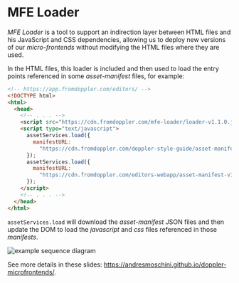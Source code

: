 # MFE Loader

_MFE Loader_ is a tool to support an indirection layer between HTML files and his JavaScript and CSS dependencies, allowing us to deploy new versions of our _micro-frontends_ without modifying the HTML files where they are used.

In the HTML files, this loader is included and then used to load the entry points referenced in some _asset-manifest_ files, for example:

```html
<!-- https://app.fromdoppler.com/editors/ -->
<!DOCTYPE html>
<html>
  <head>
    <!-- . . . -->
    <script src="https://cdn.fromdoppler.com/mfe-loader/loader-v1.1.0.js"></script>
    <script type="text/javascript">
      assetServices.load({
        manifestURL:
          "https://cdn.fromdoppler.com/doppler-style-guide/asset-manifest-v1.json",
      });
      assetServices.load({
        manifestURL:
          "https://cdn.fromdoppler.com/editors-webapp/asset-manifest-v1.json",
      });
    </script>
    <!-- . . . -->
  </head>
</html>
```

`assetServices.load` will download the _asset-manifest_ JSON files and then update the DOM to load the _javascript_ and _css_ files referenced in those _manifests_.

![example sequence diagram](https://andresmoschini.github.io/doppler-microfrontends/diagram5-nuevo-editor.png)

See more details in these slides: <https://andresmoschini.github.io/doppler-microfrontends/>.
